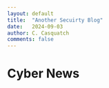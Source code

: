 ```yaml
---
layout: default
title:  "Another Secuirty Blog"
date:   2024-09-03
author: C. Casquatch
comments: false
---
```


# Cyber News



